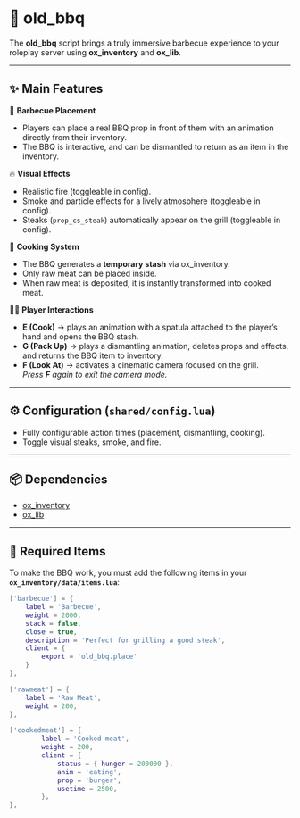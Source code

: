 # 🥩 old_bbq

The **old_bbq** script brings a truly immersive barbecue experience to your roleplay server using **ox_inventory** and **ox_lib**.

---

## ✨ Main Features

🔨 **Barbecue Placement**  
- Players can place a real BBQ prop in front of them with an animation directly from their inventory.  
- The BBQ is interactive, and can be dismantled to return as an item in the inventory.  

🔥 **Visual Effects**  
- Realistic fire (toggleable in config).  
- Smoke and particle effects for a lively atmosphere (toggleable in config).  
- Steaks (`prop_cs_steak`) automatically appear on the grill (toggleable in config).  

🍖 **Cooking System**  
- The BBQ generates a **temporary stash** via ox_inventory.  
- Only raw meat can be placed inside.  
- When raw meat is deposited, it is instantly transformed into cooked meat.  

👨‍🍳 **Player Interactions**  
- **E (Cook)** → plays an animation with a spatula attached to the player’s hand and opens the BBQ stash.  
- **G (Pack Up)** → plays a dismantling animation, deletes props and effects, and returns the BBQ item to inventory.  
- **F (Look At)** → activates a cinematic camera focused on the grill.  
  *Press **F** again to exit the camera mode.*  

---

## ⚙️ Configuration (`shared/config.lua`)
- Fully configurable action times (placement, dismantling, cooking).  
- Toggle visual steaks, smoke, and fire.  

---

## 📦 Dependencies
- [ox_inventory](https://github.com/overextended/ox_inventory)  
- [ox_lib](https://github.com/overextended/ox_lib)  

---

## 📑 Required Items

To make the BBQ work, you must add the following items in your **`ox_inventory/data/items.lua`**:

```lua
['barbecue'] = {
    label = 'Barbecue',
    weight = 2000,
    stack = false,
    close = true,
    description = 'Perfect for grilling a good steak',
    client = {
        export = 'old_bbq.place'
    }
},

['rawmeat'] = {
    label = 'Raw Meat',
    weight = 200,
},

['cookedmeat'] = {
		label = 'Cooked meat',
		weight = 200,
		client = {
			status = { hunger = 200000 },
			anim = 'eating',
			prop = 'burger',
			usetime = 2500,
		},
},
```